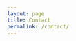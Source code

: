 ```yaml
---
layout: page
title: Contact
permalink: /contact/
---
```


<script charset="utf-8" type="text/javascript" src="//js-na2.hsforms.net/forms/embed/v2.js"></script>
<script>
  hbspt.forms.create({
    portalId: "241937431",
    formId: "393e66bb-f8de-42ec-91d8-28e5396ec3ba"
  });
</script>
